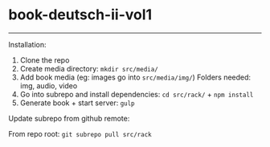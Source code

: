 # book-deutsch-ii-vol1

------------

Installation:

1. Clone the repo
2. Create media directory: ```mkdir src/media/```
3. Add book media (eg: images go into ```src/media/img/```)
Folders needed: img, audio, video
4. Go into subrepo and install dependencies: ```cd src/rack/``` + ```npm install```
5. Generate book + start server: ```gulp```

Update subrepo from github remote:

From repo root: ```git subrepo pull src/rack```
